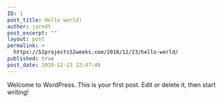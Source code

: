 ```yaml
---
ID: 1
post_title: Hello world!
author: jarndt
post_excerpt: ""
layout: post
permalink: >
  https://52projects52weeks.com/2018/12/23/hello-world/
published: true
post_date: 2018-12-23 22:47:48
---
```

<!-- wp:paragraph -->

Welcome to WordPress. This is your first post. Edit or delete it, then start writing!

<!-- /wp:paragraph -->